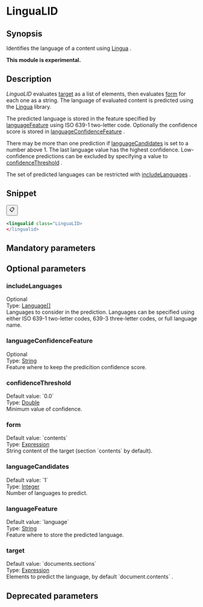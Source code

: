 <h1 class="module">LinguaLID</h1>

## Synopsis

Identifies the language of a content using [Lingua](https://github.com/pemistahl/lingua) .

**This module is experimental.**

## Description

 *LinguaLID* evaluates <a href="#target" class="param">target</a> as a list of elements, then evaluates <a href="#form" class="param">form</a> for each one as a string. The language of evaluated content is predicted using the [Lingua](https://github.com/pemistahl/lingua) library.

The predicted language is stored in the feature specified by <a href="#languageFeature" class="param">languageFeature</a> using ISO 639-1 two-letter code. Optionally the confidence score is stored in <a href="#languageConfidenceFeature" class="param">languageConfidenceFeature</a> .

There may be more than one prediction if <a href="#languageCandidates" class="param">languageCandidates</a> is set to a number above 1. The last language value has the highest confidence. Low-confidence predictions can be excluded by specifying a value to <a href="#confidenceThreshold" class="param">confidenceThreshold</a> .

The set of predicted languages can be restricted with <a href="#includeLanguages" class="param">includeLanguages</a> .

## Snippet



<button class="copy-code-button" title="Copy to clipboard" onclick="copy_code(this)">📋</button>
```xml
<lingualid class="LinguaLID>
</lingualid>
```

## Mandatory parameters

## Optional parameters

<h3 id="includeLanguages" class="param">includeLanguages</h3>

<div class="param-level param-level-optional">Optional
</div>
<div class="param-type">Type: <a href="../converter/com.github.pemistahl.lingua.api.Language%5B%5D" class="converter">Language[]</a>
</div>
Languages to consider in the prediction. Languages can be specified using either ISO 639-1 two-letter codes, 639-3 three-letter codes, or full language name.

<h3 id="languageConfidenceFeature" class="param">languageConfidenceFeature</h3>

<div class="param-level param-level-optional">Optional
</div>
<div class="param-type">Type: <a href="../converter/java.lang.String" class="converter">String</a>
</div>
Feature where to keep the predicition confidence score.

<h3 id="confidenceThreshold" class="param">confidenceThreshold</h3>

<div class="param-level param-level-default-value">Default value: `0.0`
</div>
<div class="param-type">Type: <a href="../converter/java.lang.Double" class="converter">Double</a>
</div>
Minimum value of confidence.

<h3 id="form" class="param">form</h3>

<div class="param-level param-level-default-value">Default value: `contents`
</div>
<div class="param-type">Type: <a href="../converter/fr.inra.maiage.bibliome.alvisnlp.core.corpus.expressions.Expression" class="converter">Expression</a>
</div>
String content of the target (section `contents` by default).

<h3 id="languageCandidates" class="param">languageCandidates</h3>

<div class="param-level param-level-default-value">Default value: `1`
</div>
<div class="param-type">Type: <a href="../converter/java.lang.Integer" class="converter">Integer</a>
</div>
Number of languages to predict.

<h3 id="languageFeature" class="param">languageFeature</h3>

<div class="param-level param-level-default-value">Default value: `language`
</div>
<div class="param-type">Type: <a href="../converter/java.lang.String" class="converter">String</a>
</div>
Feature where to store the predicted language.

<h3 id="target" class="param">target</h3>

<div class="param-level param-level-default-value">Default value: `documents.sections`
</div>
<div class="param-type">Type: <a href="../converter/fr.inra.maiage.bibliome.alvisnlp.core.corpus.expressions.Expression" class="converter">Expression</a>
</div>
Elements to predict the language, by default `document.contents` .

## Deprecated parameters

